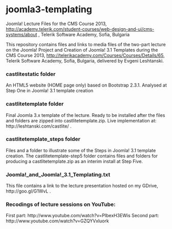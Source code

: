 joomla3-templating
==================

Joomla! Lecture Files for the CMS Course 2013, http://academy.telerik.com/student-courses/web-design-and-ui/cms-systems/about , Telerik Software Academy, Sofia, Bulgaria

This repository contains files and links to media files of the two-part lecture on the Joomla! Project and Creation of Joomla! 3.1 Templates during the CMS Course 2013, http://telerikacademy.com/Courses/Courses/Details/65, Telerik Software Academy, Sofia, Bulgaria, delivered by Evgeni Leshtanski.

<h3>castlitestatic folder</h3>
	An HTML5 website (HOME page only) based on Bootstrap 2.3.1. Analysed at Step One in Joomla! 3.1 template creation

<h3>castlitetemplate folder</h3>
	Final Joomla 3.x template of the lecture. Ready to be installed after the files and folders are zipped into castlitetemplate.zip. Live implementation at: http://leshtanski.com/castlite/ .

<h3>castlitetemplate_steps folder</h3>
	Files and a folder to illustrate some of the Steps in Joomla! 3.1 template creation.
	The castlitetemplate-step5 folder contains files and folders for producing a castlitetemplate.zip as an interim install at Step Five.

<h3>Joomla!_and_Joomla!_3.1_Templating.txt</h3>
	This file contains a link to the lecture presentation hosted on my GDrive, http://goo.gl/G1WvL .
	
<h3>Recodings of lecture sessions on YouTube:</h3>
	First part: http://www.youtube.com/watch?v=PIbexH3EWis
	Second part: http://www.youtube.com/watch?v=GZQYVxluork
